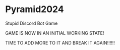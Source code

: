 # Pyramid2024
Stupid Discord Bot Game

GAME IS NOW IN AN INITIAL WORKING STATE!

TIME TO ADD MORE TO IT AND BREAK IT AGAIN!!!!!!
